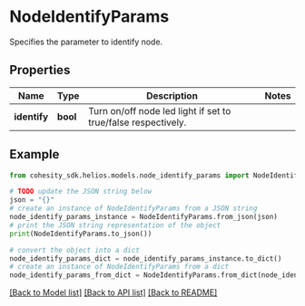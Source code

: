 # NodeIdentifyParams

Specifies the parameter to identify node.

## Properties

Name | Type | Description | Notes
------------ | ------------- | ------------- | -------------
**identify** | **bool** | Turn on/off node led light if set to true/false respectively. | 

## Example

```python
from cohesity_sdk.helios.models.node_identify_params import NodeIdentifyParams

# TODO update the JSON string below
json = "{}"
# create an instance of NodeIdentifyParams from a JSON string
node_identify_params_instance = NodeIdentifyParams.from_json(json)
# print the JSON string representation of the object
print(NodeIdentifyParams.to_json())

# convert the object into a dict
node_identify_params_dict = node_identify_params_instance.to_dict()
# create an instance of NodeIdentifyParams from a dict
node_identify_params_from_dict = NodeIdentifyParams.from_dict(node_identify_params_dict)
```
[[Back to Model list]](../README.md#documentation-for-models) [[Back to API list]](../README.md#documentation-for-api-endpoints) [[Back to README]](../README.md)


